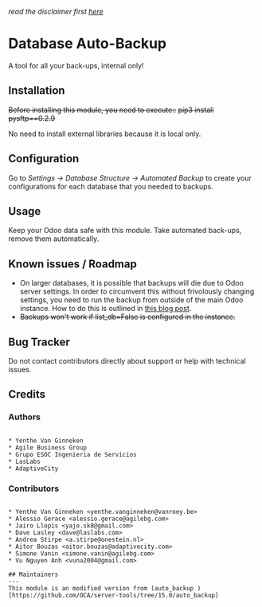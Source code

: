 *read the disclaimer first [here](readme/DISC.md)* 

# Database Auto-Backup

A tool for all your back-ups, internal only!

## Installation

~~Before installing this module, you need to execute::~~
   ~~pip3 install pysftp==0.2.9~~

No need to install external libraries because it is local only.


## Configuration

Go to *Settings -> Database Structure -> Automated Backup* to
create your configurations for each database that you needed
to backups.

## Usage

Keep your Odoo data safe with this module. Take automated back-ups,
remove them automatically.


## Known issues / Roadmap

* On larger databases, it is possible that backups will die due to Odoo server settings. In order to circumvent this without frivolously changing settings, you need to run the backup from outside of the main Odoo instance. How to do this is outlined in [this blog post](https://blog.laslabs.com/2016/10/running-python-scripts-within-odoos-environment).
* ~~Backups won't work if list_db=False is configured in the instance.~~

## Bug Tracker

Do not contact contributors directly about support or help with technical issues.

## Credits

### Authors
~~~

* Yenthe Van Ginneken
* Agile Business Group
* Grupo ESOC Ingenieria de Servicios
* LasLabs
* AdaptiveCity

~~~

### Contributors
~~~

* Yenthe Van Ginneken <yenthe.vanginneken@vanroey.be>
* Alessio Gerace <alessio.gerace@agilebg.com>
* Jairo Llopis <yajo.sk8@gmail.com>
* Dave Lasley <dave@laslabs.com>
* Andrea Stirpe <a.stirpe@onestein.nl>
* Aitor Bouzas <aitor.bouzas@adaptivecity.com>
* Simone Vanin <simone.vanin@agilebg.com>
* Vu Nguyen Anh <vuna2004@gmail.com>

## Maintainers
---
This module is an modified version from (auto_backup )[https://github.com/OCA/server-tools/tree/15.0/auto_backup]


